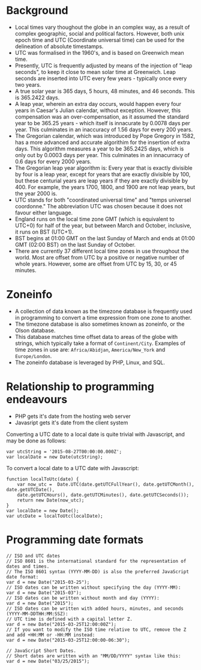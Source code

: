 # Background

* Local times vary thoughout the globe in an complex way, as a result of complex geographic, social and political factors. However, both unix epoch time and UTC (Coordinate universal time) can be used for the delineation of absolute timestamps.
* UTC was formalised in the 1960's, and is based on Greenwich mean time.
* Presently, UTC is frequently adjusted by means of the injection of "leap seconds", to keep it close to mean solar time at Greenwich. Leap seconds are inserted into UTC every few years - typically once every two years.
* A true solar year is 365 days, 5 hours, 48 minutes, and 46 seconds. This is 365.2422 days.
* A leap year, wherein an extra day occurs, would happen every four years in Caesar's Julian calendar, without exception. However, this compensation was an over-compensation, as it assumed the standard year to be 365.25 years - which itself is innacurate by 0.0078 days per year. This culminates in an inaccuracy of 1.56 days for every 200 years.
* The Gregorian calendar, which was introduced by Pope Gregory in 1582, has a more advanced and accurate algorithim for the insertion of extra days. This algorithm measures a year to be 365.2425 days, which is only out by 0.0003 days per year. This culminates in an innacurracy of 0.6 days for every 2000 years.
* The Gregorian leap year algorithm is: Every year that is exactly divisible by four is a leap year, except for years that are exactly divisible by 100, but these centurial years are leap years if they are exactly divisible by 400. For example, the years 1700, 1800, and 1900 are not leap years, but the year 2000 is.
* UTC stands for both "coordinated universal time" and "temps universel coordonne." The abbreviation UTC was chosen because it does not favour either language.
* England runs on the local time zone GMT (which is equivalent to UTC+0) for half of the year, but between March and October, inclusive, it runs on BST (UTC+1).
* BST begins at 01:00 GMT on the last Sunday of March and ends at 01:00 GMT (02:00 BST) on the last Sunday of October.
* There are currently 37 different local time zones in use throughout the world. Most are offset from UTC by a positive or negative number of whole years. However, some are offset from UTC by 15, 30, or 45 minutes.

# Zoneinfo

* A collection of data known as the timezone database is frequently used in programming to convert a time expression from one zone to another.
* The timezone database is also sometimes known as zoneinfo, or the Olson database.
* This database matches time offset data to areas of the globe with strings, which typically take a format of `Continent/City`. Examples of time zones in use are: `Africa/Abidjan`, `America/New_York` and `Europe/London`.
* The zoneinfo database is leveraged by PHP, Linux, and SQL.

# Relationship to programming endeavours

* PHP gets it's date from the hosting web server
* Javasript gets it's date from the client system

Converting a UTC date to a local date is quite trivial with Javascript, and may be done as follows:
```
var utcString = '2015-08-27T00:00:00.000Z';
var localDate = new Date(utcString);
```

To convert a local date to a UTC date with Javascript:
```
function localToUtc(date) {
	var now_utc =  Date.UTC(date.getUTCFullYear(), date.getUTCMonth(), date.getUTCDate(),
	date.getUTCHours(), date.getUTCMinutes(), date.getUTCSeconds());
	return new Date(now_utc);
}
var localDate = new Date();
var utcDate = localToUtc(localDate);
```

# Programming date formats

```
// ISO and UTC dates
// ISO 8601 is the international standard for the representation of dates and times.
// The ISO 8601 syntax (YYYY-MM-DD) is also the preferred JavaScript date format:
var d = new Date("2015-03-25");
// ISO dates can be written without specifying the day (YYYY-MM):
var d = new Date("2015-03");
// ISO dates can be written without month and day (YYYY):
var d = new Date("2015");
// ISO dates can be written with added hours, minutes, and seconds (YYYY-MM-DDTHH:MM:SSZ):
// UTC time is defined with a capital letter Z.
var d = new Date("2015-03-25T12:00:00Z");
// If you want to modify the ISO time relative to UTC, remove the Z and add +HH:MM or -HH:MM instead:
var d = new Date("2015-03-25T12:00:00-06:30");

// JavaScript Short Dates.
// Short dates are written with an "MM/DD/YYYY" syntax like this:
var d = new Date("03/25/2015");
```